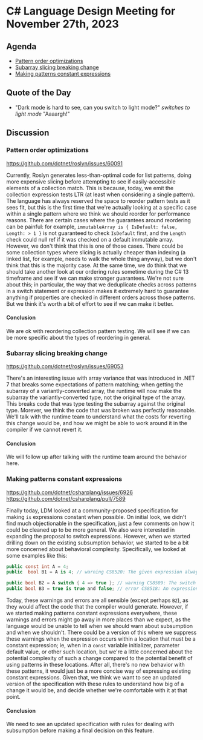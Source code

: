 # C# Language Design Meeting for November 27th, 2023

## Agenda

- [Pattern order optimizations](#pattern-order-optimizations)
- [Subarray slicing breaking change](#subarray-slicing-breaking-change)
- [Making patterns constant expressions](#making-patterns-constant-expressions)

## Quote of the Day

- "Dark mode is hard to see, can you switch to light mode?" *switches to light mode* "Aaaargh!"

## Discussion

### Pattern order optimizations

https://github.com/dotnet/roslyn/issues/60091

Currently, Roslyn generates less-than-optimal code for list patterns, doing more expensive slicing before attempting to see if easily-accessible
elements of a collection match. This is because, today, we emit the collection expression tests LTR (at least when considering a single pattern).
The language has always reserved the space to reorder pattern tests as it sees fit, but this is the first time that we're actually looking at a
specific case within a single pattern where we think we should reorder for performance reasons. There are certain cases where the guarantees around
reordering can be painful: for example, `immutableArray is { IsDefault: false, Length: > 1 }` is not guaranteed to check `IsDefault` first, and the
`Length` check could null ref if it was checked on a default immutable array. However, we don't think that this is one of those cases. There could
be some collection types where slicing is actually cheaper than indexing (a linked list, for example, needs to walk the whole thing anyway), but
we don't think that this is the majority case. At the same time, we do think that we should take another look at our ordering rules sometime during
the C# 13 timeframe and see if we can make stronger guarantees. We're not sure about this; in particular, the way that we deduplicate checks across
patterns in a switch statement or expression makes it extremely hard to guarantee anything if properties are checked in different orders across those
patterns. But we think it's worth a bit of effort to see if we can make it better.

#### Conclusion

We are ok with reordering collection pattern testing. We will see if we can be more specific about the types of reordering in general.

### Subarray slicing breaking change

https://github.com/dotnet/roslyn/issues/69053

There's an interesting issue with array variance that was introduced in .NET 7 that breaks some expectations of pattern matching; when getting the
subarray of a variantly-converted array, the runtime will now make the subarray the variantly-converted type, not the original type of the array. This
breaks code that was type testing the subarray against the original type. Morever, we think the code that was broken was perfectly reasonable. We'll
talk with the runtime team to understand what the costs for reverting this change would be, and how we might be able to work around it in the compiler
if we cannot revert it.

#### Conclusion

We will follow up after talking with the runtime team around the behavior here.

### Making patterns constant expressions

https://github.com/dotnet/csharplang/issues/6926  
https://github.com/dotnet/csharplang/pull/7589

Finally today, LDM looked at a community-proposed specification for making `is` expressions constant when possible. On initial look, we didn't find much
objectionable in the specification, just a few comments on how it could be cleaned up to be more general. We also were interested in expanding the
proposal to switch expressions. However, when we started drilling down on the existing subsumption behavior, we started to be a bit more concerned about
behavioral complexity. Specifically, we looked at some examples like this:

```cs
public const int A = 4;
public  bool B1 = A is 4; // warning CS8520: The given expression always matches the provided constant.

public bool B2 = A switch { 4 => true }; // warning CS8509: The switch expression does not handle all possible values of its input type (it is not exhaustive). For example, the pattern '0' is not covered.
public bool B3 = true is true and false; // error CS8518: An expression of type 'bool' can never match the provided pattern
```

Today, these warnings and errors are all sensible (except perhaps `B2`), as they would affect the code that the compiler would generate. However, if we
started making patterns constant expressions everywhere, these warnings and errors might go away in more places than we expect, as the language would be
unable to tell when we should warn about subsumption and when we shouldn't. There could be a version of this where we suppress these warnings when the
expression occurs within a location that must be a constant expression; ie, when in a `const` variable initializer, parameter default value, or other such
location, but we're a little concerned about the potential complexity of such a change compared to the potential benefit of using patterns in these locations.
After all, there's no new behavior with these patterns, it would just be a more concise way of expressing existing constant expressions. Given that, we think
we want to see an updated version of the specification with these rules to understand how big of a change it would be, and decide whether we're comfortable with
it at that point.

#### Conclusion

We need to see an updated specification with rules for dealing with subsumption before making a final decision on this feature.
